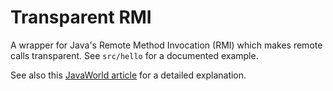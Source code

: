 # Transparent RMI

A wrapper for Java's Remote Method Invocation (RMI) which makes remote calls
transparent. See `src/hello` for a documented example.

See also this [JavaWorld
article](https://www.javaworld.com/article/2074499/soa/empower-rmi-with-trmi.html) for a detailed explanation.

